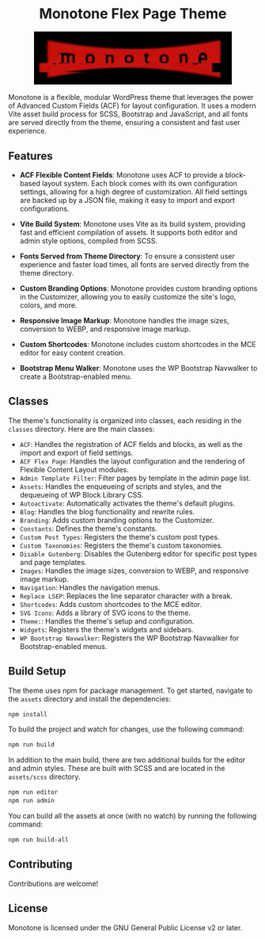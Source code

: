 <div align="center">
<h1>Monotone Flex Page Theme</h1>
  <img src="logo.jpg" width="400" />
</div>

Monotone is a flexible, modular WordPress theme that leverages the power of Advanced Custom Fields (ACF) for layout configuration. It uses a modern Vite asset build process for SCSS, Bootstrap and JavaScript, and all fonts are served directly from the theme, ensuring a consistent and fast user experience.

## Features

- **ACF Flexible Content Fields**: Monotone uses ACF to provide a block-based layout system. Each block comes with its own configuration settings, allowing for a high degree of customization. All
  field settings are backed up by a JSON file, making it easy to import and export configurations.

- **Vite Build System**: Monotone uses Vite as its build system, providing fast and efficient compilation of assets. It supports both editor and admin style options, compiled from SCSS.

- **Fonts Served from Theme Directory**: To ensure a consistent user experience and faster load times, all fonts are served directly from the theme directory.

- **Custom Branding Options**: Monotone provides custom branding options in the Customizer, allowing you to easily customize the site's logo, colors, and more.

- **Responsive Image Markup**: Monotone handles the image sizes, conversion to WEBP, and responsive image markup.

- **Custom Shortcodes**: Monotone includes custom shortcodes in the MCE editor for easy content creation.

- **Bootstrap Menu Walker**: Monotone uses the WP Bootstrap Navwalker to create a Bootstrap-enabled menu.

## Classes

The theme's functionality is organized into classes, each residing in the `classes` directory. Here are the main classes:


- `ACF`: Handles the registration of ACF fields and blocks, as well as the import and export of field settings.
- `ACF Flex Page`: Handles the layout configuration and the rendering of Flexible Content Layout modules.
- `Admin Template Filter`: Filter pages by template in the admin page list.
- `Assets`: Handles the enqueueing of scripts and styles, and the dequeueing of WP Block Library CSS.
- `Autoactivate`: Automatically activates the theme's default plugins.
- `Blog`: Handles the blog functionality and rewrite rules.
- `Branding`: Adds custom branding options to the Customizer.
- `Constants`: Defines the theme's constants.
- `Custom Post Types`: Registers the theme's custom post types.
- `Custom Taxonomies`: Registers the theme's custom taxonomies.
- `Disable Gutenberg`: Disables the Gutenberg editor for specific post types and page templates.
- `Images`: Handles the image sizes, conversion to WEBP, and responsive image markup.
- `Navigation`: Handles the navigation menus.
- `Replace LSEP`: Replaces the line separator character with a break.
- `Shortcodes`: Adds custom shortcodes to the MCE editor.
- `SVG Icons`: Adds a library of SVG icons to the theme.
- `Theme:`: Handles the theme's setup and configuration.
- `Widgets`: Registers the theme's widgets and sidebars.
- `WP Bootstrap Navwalker`: Registers the WP Bootstrap Navwalker for Bootstrap-enabled menus.

## Build Setup

The theme uses npm for package management. To get started, navigate to the `assets` directory and install the dependencies:

```bash
npm install
```

To build the project and watch for changes, use the following command:

```bash
npm run build
```

In addition to the main build, there are two additional builds for the editor and admin styles. These are built with SCSS and are located in the `assets/scss` directory.

```bash
npm run editor
npm run admin
```

You can build all the assets at once (with no watch) by running the following command:

```bash
npm run build-all
```

## Contributing

Contributions are welcome!

## License

Monotone is licensed under the GNU General Public License v2 or later.


